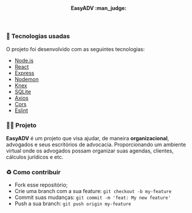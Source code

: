 <h4 align="center">
<br>
 <b>EasyADV</b> :man_judge: 
</h4>

<br>

### :rocket: Tecnologias usadas

O projeto foi desenvolvido com as seguintes tecnologias:

- [Node.js](https://nodejs.org/en/)
- [React](https://pt-br.reactjs.org/)
- [Express](https://expressjs.com/pt-br/)
- [Nodemon](https://www.npmjs.com/package/nodemon)
- [Knex](http://knexjs.org/)
- [SQLite](https://www.sqlite.org/)
- [Axios](https://www.npmjs.com/package/axios)
- [Cors](https://www.npmjs.com/package/cors)
- [Eslint](https://www.npmjs.com/package/eslint)

### :office_worker: Projeto

<b>EasyADV</b> é um projeto que visa ajudar, de maneira <b>organizacional</b>, advogados e seus escritórios de advocacia. Proporcionando um ambiente virtual onde os advogados possam organizar suas agendas, clientes, cálculos jurídicos e etc.

### :recycle: Como contribuir

- Fork esse repositório;
- Crie uma branch com a sua feature: `git checkout -b my-feature`
- Commit suas mudanças: `git commit -m 'feat: My new feature'`
- Push a sua branch: `git push origin my-feature`
